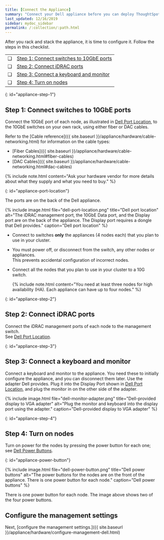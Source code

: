 ```yaml
---
title: [Connect the Appliance]
summary: "Connect your Dell appliance before you can deploy ThoughtSpot."
last_updated: 12/16/2019
sidebar: mydoc_sidebar
permalink: /:collection/:path.html
---
```

After you rack and stack the appliance, it is time to configure it. Follow the steps in this checklist.

<table>
  <tr>
    <td>&#10063;</td>
    <td><a href="connect-appliance-dell#appliance-step-1">Step 1: Connect switches to 10GbE ports</a></td>
  </tr>
  <tr>
    <td>&#10063;</td>
    <td><a href="connect-appliance-dell#appliance-step-2">Step 2: Connect iDRAC ports</a></td>
  </tr>
  <tr>
    <td>&#10063;</td>
    <td><a href="connect-appliance-dell#appliance-step-3">Step 3: Connect a keyboard and monitor</a></td>
  </tr>  
  <tr>
    <td>&#10063;</td>
    <td><a href="connect-appliance-dell#appliance-step-4">Step 4: Turn on nodes</a></td>
  </tr>
</table>  

{: id="appliance-step-1"}
## Step 1: Connect switches to 10GbE ports
Connect the 10GbE port of each node, as illustrated in [Dell Port Location](#appliance-port-location), to the 10GbE switches on your own rack, using either fiber or DAC cables.

 Refer to the [Cable reference]({{ site.baseurl }}/appliance/hardware/cable-networking.html) for information on the cable types:
 * [Fiber Cables]({{ site.baseurl }}/appliance/hardware/cable-networking.html#fiber-cables)
 * [DAC Cables]({{ site.baseurl }}/appliance/hardware/cable-networking.html#dac-cables)

 {% include note.html content="Ask your hardware vendor for more details about what they supply and what you need to buy." %}

{: id="appliance-port-location"}

The ports are on the back of the Dell appliance.

{% include image.html file="dell-port-location.png" title="Dell port location" alt="The iDRAC management port, the 10GbE Data port, and the Display port are on the back of the appliance. The Display port requires a dongle that Dell provides." caption="Dell port location" %}

* Connect to switches **only** the appliances (4 nodes each) that you plan to use in your cluster.
* You must power off, or disconnect from the switch, any other nodes or appliances.<br>
    This prevents accidental configuration of incorrect nodes.
* Connect all the nodes that you plan to use in your cluster to a 10G switch.<br>

  {% include note.html content="You need at least three nodes for high availability (HA). Each appliance can have up to four nodes." %}


{: id="appliance-step-2"}
## Step 2: Connect iDRAC ports
Connect the iDRAC management ports of each node to the management switch.<br>
See [Dell Port Location](#appliance-port-location).

{: id="appliance-step-3"}
## Step 3: Connect a keyboard and monitor
Connect a keyboard and monitor to the appliance. You need these to initially configure the appliance, and you can disconnect them later. Use the adapter Dell provides. Plug it into the Display Port shown in [Dell Port Location](#appliance-port-location), and plug the monitor in on the other side of the adapter.

{% include image.html file="dell-monitor-adapter.png" title="Dell-provided display to VGA adapter" alt="Plug the monitor and keyboard into the display port using the adapter." caption="Dell-provided display to VGA adapter" %}

{: id="appliance-step-4"}
## Step 4: Turn on nodes
Turn on power for the nodes by pressing the power button for each one; see [Dell Power Buttons](#appliance-power-button).

{: id="appliance-power-button"}

{% include image.html file="dell-power-button.png" title="Dell power buttons" alt="The power buttons for the nodes are on the front of the appliance. There is one power button for each node." caption="Dell power buttons" %}

There is one power button for each node. The image above shows two of the four power buttons.

## Configure the management settings
Next, [configure the management settings.]({{ site.baseurl }}/appliance/hardware/configure-management-dell.html)
